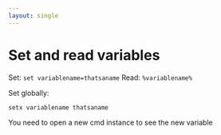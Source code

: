 ```yaml
---
layout: single
---
```


# Set and read variables
Set: ```set variablename=thatsaname```
Read: ```%variablename%```


Set globally: 

```setx variablename thatsaname```

You need to open a new cmd instance to see the new variable


